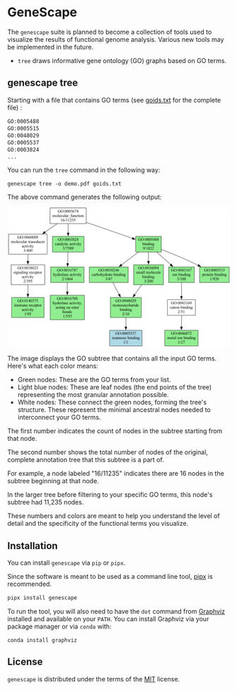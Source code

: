 # GeneScape

The `genescape` suite is planned to become a collection of tools used to visualize the results of functional genome analysis. Various new tools may be implemented in the future.

* `tree` draws informative gene ontology (GO) graphs based on GO terms.

## genescape tree

Starting with a file that contains GO terms (see [goids.txt](src/genescape/data/goids.txt) for the complete file)
:

```
GO:0005488
GO:0005515
GO:0048029
GO:0005537
GO:0003824
...
```

You can run the `tree` command in the following way:

```console
genescape tree -o demo.pdf goids.txt 
```

The above command generates the following output:

![demo](docs/images/demo.png)

The image displays the GO subtree that contains all the input GO terms. Here's what each color means:

* Green nodes: These are the GO terms from your list.
* Light blue nodes: These are leaf nodes (the end points of the tree) representing the most granular annotation possible.
* White nodes: These connect the green nodes, forming the tree's structure. These represent the minimal ancestral nodes needed to interconnect your GO terms.

The first number indicates the count of nodes in the subtree starting from that node.

The second number shows the total number of nodes of the original, complete annotation tree that this subtree is a part of. 

For example, a node labeled "16/11235" indicates there are 16 nodes in the subtree beginning at that node. 

In the larger tree before filtering to your specific GO terms, this node's subtree had 11,235 nodes. 

These numbers and colors are meant to help you understand the level of detail and the specificity of the functional terms you visualize.

## Installation

You can install `genescape` via `pip` or `pipx`.

Since the software is meant to be used as a command line tool, [pipx][pipx] is recommended.

```bash
pipx install genescape
```

[pipx]: https://pipx.pypa.io/stable/

To run the tool, you will also need to have the `dot` command from [Graphviz](https://graphviz.org/) installed and available on your `PATH`. You can install Graphviz via your package manager or via `conda` with:

```console  
conda install graphviz
```

## License

`genescape` is distributed under the terms of the [MIT](https://spdx.org/licenses/MIT.html) license.
